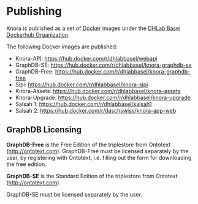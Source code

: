 <!---
Copyright © 2015-2019 the contributors (see Contributors.md).

This file is part of Knora.

Knora is free software: you can redistribute it and/or modify
it under the terms of the GNU Affero General Public License as published
by the Free Software Foundation, either version 3 of the License, or
(at your option) any later version.

Knora is distributed in the hope that it will be useful,
but WITHOUT ANY WARRANTY; without even the implied warranty of
MERCHANTABILITY or FITNESS FOR A PARTICULAR PURPOSE.  See the
GNU Affero General Public License for more details.

You should have received a copy of the GNU Affero General Public
License along with Knora.  If not, see <http://www.gnu.org/licenses/>.
-->

# Publishing

Knora is published as a set of [Docker](https://www.docker.com) images under the
[DHLab Basel Dockerhub Organization](https://hub.docker.com/u/dhlabbasel).

The following Docker images are published:

- Knora-API: https://hub.docker.com/r/dhlabbasel/webapi
- GraphDB-SE: https://hub.docker.com/r/dhlabbasel/knora-graphdb-se
- GraphDB-Free: https://hub.docker.com/r/dhlabbasel/knora-graphdb-free
- Sipi: https://hub.docker.com/r/dhlabbasel/knora-sipi
- Knora-Assets: https://hub.docker.com/r/dhlabbasel/knora-assets
- Knora-Upgrade: https://hub.docker.com/r/dhlabbasel/knora-upgrade
- Salsah 1: https://hub.docker.com/r/dhlabbasel/salsah1
- Salsah 2: https://hub.docker.com/r/daschswiss/knora-app-web

## GraphDB Licensing

**GraphDB-Free** is the Free Edition of the triplestore from Ontotext (http://ontotext.com).
GraphDB-Free must be licensed separately by the user, by registering with Ontotext, i.e.
filling out the form for downloading the free edition.

**GraphDB-SE** is the Standard Edition of the triplestore from Ontotext (http://ontotext.com).

GraphDB-SE must be licensed separately by the user.